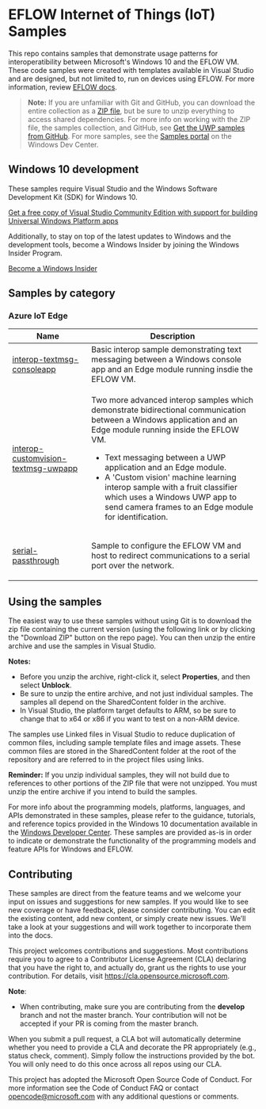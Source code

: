 <!--
   samplefwlink:  https://aka.ms/WinIoTSamples
--->

# EFLOW Internet of Things (IoT) Samples

This repo contains samples that demonstrate usage patterns for interoperatibility between Microsoft's Windows 10 and the EFLOW VM.  These code samples were created with templates available in Visual Studio and are designed, but not limited to, run on devices using EFLOW. For more information, review [EFLOW docs](https://docs.microsoft.com/en-us/windows/iot/iot-enterprise/eflow).

> **Note:** If you are unfamiliar with Git and GitHub, you can download the entire collection as a 
> [ZIP file](https://github.com/Microsoft/Windows-universal-samples/archive/master.zip), but be 
> sure to unzip everything to access shared dependencies. For more info on working with the ZIP file, 
> the samples collection, and GitHub, see [Get the UWP samples from GitHub](https://aka.ms/ovu2uq). 
> For more samples, see the [Samples portal](https://aka.ms/winsamples) on the Windows Dev Center. 

## Windows 10 development
These samples require Visual Studio and the Windows Software Development Kit (SDK) for Windows 10.

   [Get a free copy of Visual Studio Community Edition with support for building Universal Windows Platform apps](http://go.microsoft.com/fwlink/p/?LinkID=280676)

Additionally, to stay on top of the latest updates to Windows and the development tools, become a Windows Insider by joining the Windows Insider Program.

   [Become a Windows Insider](https://insider.windows.com/)

## Samples by category

### Azure IoT Edge

| Name           | Description      |  
|----------------|------------------|  
| [interop-textmsg-consoleapp](./interop-textmsg-consoleapp) | Basic interop sample demonstrating text messaging between a Windows console app and an Edge module running insdie the EFLOW VM. | 
| [interop-customvision-textmsg-uwpapp](./interop-customvision-textmsg-uwpapp) | <p>Two more advanced interop samples which demonstrate bidirectional communication between a Windows application and an Edge module running inside the EFLOW VM. </p><ul><li>Text messaging between a UWP application and an Edge module. </li><li>A 'Custom vision' machine learning interop sample with a fruit classifier which uses a Windows UWP app to send camera frames to an Edge module for identification.</li></ul>|  
| [serial-passthrough](./serial) | <p>Sample to configure the EFLOW VM and host to redirect communications to a serial port over the network. </li></ul>|  





## Using the samples

The easiest way to use these samples without using Git is to download the zip file containing the current version (using the following link or by clicking the "Download ZIP" button on the repo page). You can then unzip the entire archive and use the samples in Visual Studio.

   **Notes:** 
   * Before you unzip the archive, right-click it, select **Properties**, and then select **Unblock**.
   * Be sure to unzip the entire archive, and not just individual samples. The samples all depend on the SharedContent folder in the archive.   
   * In Visual Studio, the platform target defaults to ARM, so be sure to change that to x64 or x86 if you want to test on a non-ARM device. 
   
The samples use Linked files in Visual Studio to reduce duplication of common files, including sample template files and image assets. These common files are stored in the SharedContent folder at the root of the repository and are referred to in the project files using links.

**Reminder:** If you unzip individual samples, they will not build due to references to other portions of the ZIP file that were not unzipped. You must unzip the entire archive if you intend to build the samples.

For more info about the programming models, platforms, languages, and APIs demonstrated in these samples, please refer to the guidance, tutorials, and reference topics provided in the Windows 10 documentation available in the [Windows Developer Center](http://go.microsoft.com/fwlink/p/?LinkID=532421). These samples are provided as-is in order to indicate or demonstrate the functionality of the programming models and feature APIs for Windows and EFLOW.

## Contributing
These samples are direct from the feature teams and we welcome your input on issues and suggestions for new samples. If you would like to see new coverage or have feedback, please consider contributing. You can edit the existing content, add new content, or simply create new issues. We’ll take a look at your suggestions and will work together to incorporate them into the docs.

This project welcomes contributions and suggestions. Most contributions require you to agree to a Contributor License Agreement (CLA) declaring that you have the right to, and actually do, grant us the rights to use your contribution. For details, visit https://cla.opensource.microsoft.com.

**Note**:
* When contributing, make sure you are contributing from the **develop** branch and not the master branch. Your contribution will not be accepted if your PR is coming from the master branch. 

When you submit a pull request, a CLA bot will automatically determine whether you need to provide a CLA and decorate the PR appropriately (e.g., status check, comment). Simply follow the instructions provided by the bot. You will only need to do this once across all repos using our CLA.

This project has adopted the Microsoft Open Source Code of Conduct. For more information see the Code of Conduct FAQ or contact opencode@microsoft.com with any additional questions or comments.
